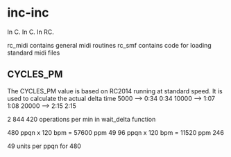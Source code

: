 # inc-inc
In C. In C. In RC.

rc_midi contains general midi routines
rc_smf  contains code for loading standard midi files


CYCLES_PM
---------
The CYCLES_PM value is based on RC2014 running at standard speed. It is used to calculate the actual delta time
 5000 --> 0:34  0:34
10000 --> 1:07  1:08
20000 --> 2:15  2:15

2 844 420 operations per min in wait_delta function

480 ppqn x 120 bpm = 57600 ppm  49
96  ppqn x 120 bpm = 11520 ppm  246

49 units per ppqn for 480

